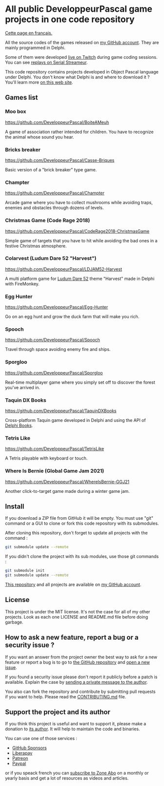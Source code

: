 # All public DeveloppeurPascal game projects in one code repository

[Cette page en français.](LISEZMOI.md)

All the source codes of the games released on [my GitHub account](https://github.com/DeveloppeurPascal). They are mainly programmed in Delphi.

Some of them were developed [live on Twitch](https://www.twitch.tv/patrickpremartin) during game coding sessions. You can see [replays on Serial Streameur](https://serialstreameur.fr/jeux-video.php).

This code repository contains projects developed in Object Pascal language under Delphi. You don't know what Delphi is and where to download it ? You'll learn more [on this web site](https://delphi-resources.developpeur-pascal.fr/).

## Games list

### Moo box
https://github.com/DeveloppeurPascal/BoiteAMeuh

A game of association rather intended for children. You have to recognize the animal whose sound you hear.

### Bricks breaker
https://github.com/DeveloppeurPascal/Casse-Briques

Basic version of a "brick breaker" type game.

### Champter
https://github.com/DeveloppeurPascal/Champter

Arcade game where you have to collect mushrooms while avoiding traps, enemies and obstacles through dozens of levels.

### Christmas Game (Code Rage 2018)
https://github.com/DeveloppeurPascal/CodeRage2018-ChristmasGame

Simple game of targets that you have to hit while avoiding the bad ones in a festive Christmas atmosphere.

### Colarvest (Ludum Dare 52 "Harvest")
https://github.com/DeveloppeurPascal/LDJAM52-Harvest
 
A multi platform game for [Ludum Dare 52](https://ldjam.com/events/ludum-dare/52) theme "Harvest" made in Delphi with FireMonkey.

### Egg Hunter
https://github.com/DeveloppeurPascal/Egg-Hunter
 
Go on an egg hunt and grow the duck farm that will make you rich.

### Spooch
https://github.com/DeveloppeurPascal/Spooch

Travel through space avoiding enemy fire and ships.

### Sporgloo
https://github.com/DeveloppeurPascal/Sporgloo

Real-time multiplayer game where you simply set off to discover the forest you've arrived in.

### Taquin DX Books
https://github.com/DeveloppeurPascal/TaquinDXBooks

Cross-platform Taquin game developed in Delphi and using the API of [Delphi Books](https://delphi-books.com).

### Tetris Like
https://github.com/DeveloppeurPascal/TetrisLike

A Tetris playable with keyboard or touch.

### Where Is Bernie (Global Game Jam 2021)
https://github.com/DeveloppeurPascal/WhereIsBernie-GGJ21

Another click-to-target game made during a winter game jam.

## Install

If you download a ZIP file from GitHub it will be empty. You must use "git" command or a GUI to clone or fork this code repository with its submodules.

After cloning this repository, don't forget to update all projects with the command :

```bash
git submodule update --remote
```

If you didn't clone the project with its sub modules, use those git commands : 

```bash
git submodule init
git submodule update --remote
```

[This repository](https://github.com/DeveloppeurPascal/DevPas-Games-Pack) and all projects are available on [my GitHub account](https://github.com/DeveloppeurPascal).

## License

This project is under the MIT license. It's not the case for all of my other projects. Look as each one LICENSE and README.md file before doing garbage.

## How to ask a new feature, report a bug or a security issue ?

If you want an answer from the project owner the best way to ask for a new feature or report a bug is to go to [the GitHub repository](https://github.com/DeveloppeurPascal/DevPas-Games-Pack) and [open a new issue](https://github.com/DeveloppeurPascal/DevPas-Games-Pack/issues).

If you found a security issue please don't report it publicly before a patch is available. Explain the case by [sending a private message to the author](https://developpeur-pascal.fr/nous-contacter.php).

You also can fork the repository and contribute by submitting pull requests if you want to help. Please read the [CONTRIBUTING.md](CONTRIBUTING.md) file.

## Support the project and its author

If you think this project is useful and want to support it, please make a donation to [its author](https://github.com/DeveloppeurPascal). It will help to maintain the code and binaries.

You can use one of those services :

* [GitHub Sponsors](https://github.com/sponsors/DeveloppeurPascal)
* [Liberapay](https://liberapay.com/PatrickPremartin)
* [Patreon](https://www.patreon.com/patrickpremartin)
* [Paypal](https://www.paypal.com/paypalme/patrickpremartin)

or if you speack french you can [subscribe to Zone Abo](https://zone-abo.fr/nos-abonnements.php) on a monthly or yearly basis and get a lot of resources as videos and articles.
